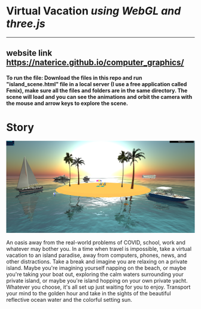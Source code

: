 # Virtual Vacation _using WebGL and three.js_
---
## website link https://naterice.github.io/computer_graphics/
#### To run the file: Download the files in this repo and run "island_scene.html" file in a local server (I use a free application called Fenix), make sure all the files and folders are in the same directory. The scene will load and you can see the animations and orbit the camera with the mouse and arrow keys to explore the scene.
# Story
<p align="center">
   <img src="finalProjectScreenshot.png" width="600px">
</p>
An oasis away from the real-world problems of COVID, school, work and whatever may bother you.
In a time when travel is impossible, take a virtual vacation to an island paradise, away from computers, phones, news, and other distractions.
Take a break and imagine you are relaxing on a private island. Maybe you're imagining yourself napping on the beach, or maybe you're taking your boat out, exploring the calm waters surrounding your private island, or maybe you're island hopping on your own private yacht. 
Whatever you choose, it's all set up just waiting for you to enjoy.
Transport your mind to the golden hour and take in the sights of the beautiful reflective ocean water and the colorful setting sun.
